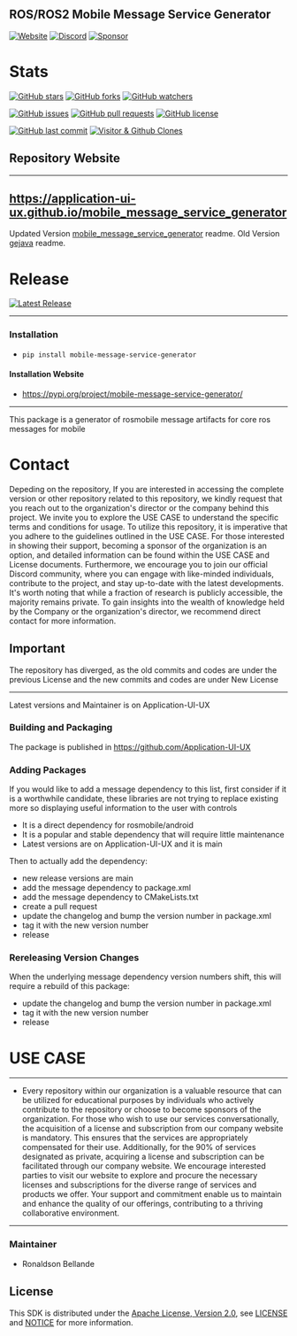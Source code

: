 ## ROS/ROS2 Mobile Message Service Generator

[![Website](https://img.shields.io/badge/Visit%20our-Website-0099cc?style=for-the-badge)](https://https://application-ui-ux.github.io)
[![Discord](https://img.shields.io/badge/Join%20our-Discord-7289DA?logo=discord&style=for-the-badge)](https://discord.gg/Yc72nd4w)
[![Sponsor](https://img.shields.io/badge/Sponsor-Application%20UI%20UX%20Research-red?style=for-the-badge&logo=github)](https://github.com/sponsors/Application-UI-UX)

# Stats
[![GitHub stars](https://img.shields.io/github/stars/Application-UI-UX/mobile_message_service_generator.svg?style=social)](https://github.com/Application-UI-UX/mobile_message_service_generator/stargazers)
[![GitHub forks](https://img.shields.io/github/forks/Application-UI-UX/mobile_message_service_generator.svg?style=social)](https://github.com/Application-UI-UX/mobile_message_service_generator/network)
[![GitHub watchers](https://img.shields.io/github/watchers/Application-UI-UX/mobile_message_service_generator.svg?style=social)](https://github.com/Application-UI-UX/mobile_message_service_generator/watchers)

[![GitHub issues](https://img.shields.io/github/issues/Application-UI-UX/mobile_message_service_generator.svg)](https://github.com/Application-UI-UX/mobile_message_service_generator/issues)
[![GitHub pull requests](https://img.shields.io/github/issues-pr/Application-UI-UX/mobile_message_service_generator.svg)](https://github.com/Application-UI-UX/mobile_message_service_generator/pulls)
[![GitHub license](https://img.shields.io/github/license/Application-UI-UX/mobile_message_service_generator.svg)](https://github.com/Application-UI-UX/mobile_message_service_generator/blob/main/LICENSE)

[![GitHub last commit](https://img.shields.io/github/last-commit/Application-UI-UX/mobile_message_service_generator.svg)](https://github.com/Application-UI-UX/mobile_message_service_generator/commits)
[![Visitor & Github Clones](https://img.shields.io/badge/dynamic/json?color=2e8b57&label=Visitor%20%26%20GitHub%20Clones&query=$.count&url=https://api.github.com/repos/Application-UI-UX/mobile_message_service_generator/traffic)](https://github.com/Application-UI-UX/mobile_message_service_generator)



## Repository Website
--------------------------------------------------------------------------------------------
https://application-ui-ux.github.io/mobile_message_service_generator
--------------------------------------------------------------------------------------------
Updated Version [mobile_message_service_generator](https://github.com/Application-UI-UX/mobile_message_service_generator) readme.
Old Version [gejava](https://github.com/rosjava/genjava) readme.

# Release
[![Latest Release](https://img.shields.io/github/v/release/Application-UI-UX/mobile_message_service_generator?style=for-the-badge&color=yellow)](https://github.com/Application-UI-UX/mobile_message_service_generator/releases/)

--------------------------------------------------------------------------------------------
### Installation
- `pip install mobile-message-service-generator`

#### Installation Website
- https://pypi.org/project/mobile-message-service-generator/

--------------------------------------------------------------------------------------------
This package is a generator of rosmobile message artifacts for core ros messages for mobile


# Contact
Depeding on the repository, If you are interested in accessing the complete version or other repository related to this repository, we kindly request that you reach out to the organization's director or the company behind this project. We invite you to explore the USE CASE to understand the specific terms and conditions for usage. To utilize this repository, it is imperative that you adhere to the guidelines outlined in the USE CASE. For those interested in showing their support, becoming a sponsor of the organization is an option, and detailed information can be found within the USE CASE and License documents. Furthermore, we encourage you to join our official Discord community, where you can engage with like-minded individuals, contribute to the project, and stay up-to-date with the latest developments. It's worth noting that while a fraction of research is publicly accessible, the majority remains private. To gain insights into the wealth of knowledge held by the Company or the organization's director, we recommend direct contact for more information.

## Important
The repository has diverged, as the old commits and codes are under the previous License and
the new commits and codes are under New License

--------------------------------------------------------------------------------------------
Latest versions and Maintainer is on Application-UI-UX

### Building and Packaging
The package is published in https://github.com/Application-UI-UX

### Adding Packages

If you would like to add a message dependency to this list, first consider if it is a worthwhile candidate, these libraries 
are not trying  to replace existing more so displaying useful information to the user with controls

* It is a direct dependency for rosmobile/android
* It is a popular and stable dependency that will require little maintenance
* Latest versions are on Application-UI-UX and it is main

Then to actually add the dependency:

* new release versions are main
* add the message dependency to package.xml
* add the message dependency to CMakeLists.txt
* create a pull request
* update the changelog and bump the version number in package.xml
* tag it with the new version number
* release

### Rereleasing Version Changes

When the underlying message dependency version numbers shift, this will
require a rebuild of this package:

* update the changelog and bump the version number in package.xml
* tag it with the new version number
* release


# USE CASE
--------------------------------------------------------------------------------------------------------
* Every repository within our organization is a valuable resource that can be utilized for educational purposes by individuals who actively contribute to the repository or choose to become sponsors of the organization. For those who wish to use our services conversationally, the acquisition of a license and subscription from our company website is mandatory. This ensures that the services are appropriately compensated for their use. Additionally, for the 90% of services designated as private, acquiring a license and subscription can be facilitated through our company website. We encourage interested parties to visit our website to explore and procure the necessary licenses and subscriptions for the diverse range of services and products we offer. Your support and commitment enable us to maintain and enhance the quality of our offerings, contributing to a thriving collaborative environment.
--------------------------------------------------------------------------------------------------------


### Maintainer
* Ronaldson Bellande


## License
This SDK is distributed under the [Apache License, Version 2.0](https://www.apache.org/licenses/LICENSE-2.0), see [LICENSE](https://github.com/Application-UI-UX/mobile_message_service_generator/blob/main/LICENSE) and [NOTICE](https://github.com/Application-UI-UX/mobile_message_service_generator/blob/main/LICENSE) for more information.
